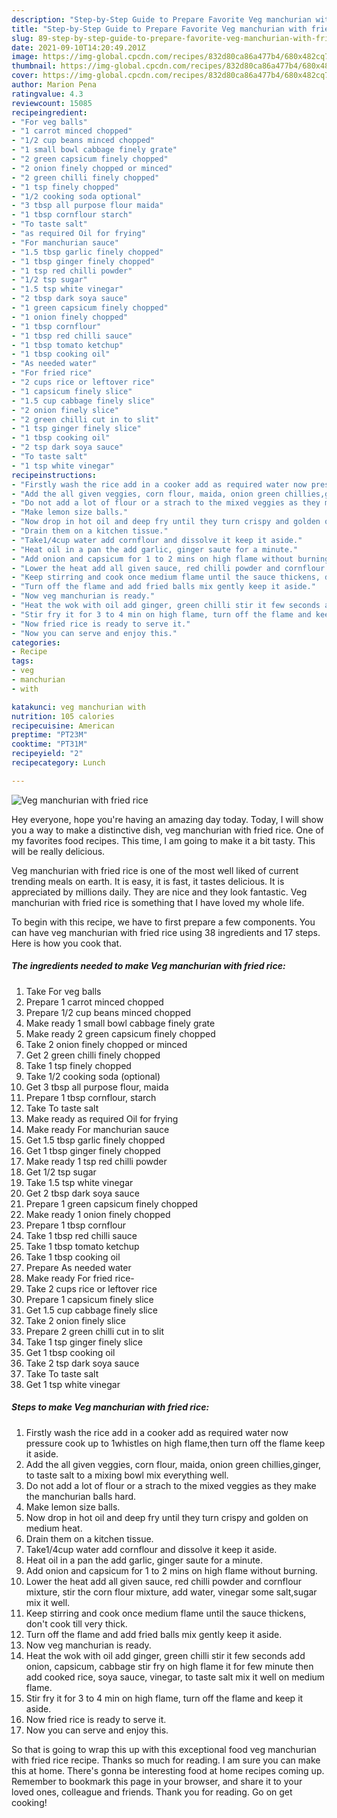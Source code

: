 ```yaml
---
description: "Step-by-Step Guide to Prepare Favorite Veg manchurian with fried rice"
title: "Step-by-Step Guide to Prepare Favorite Veg manchurian with fried rice"
slug: 89-step-by-step-guide-to-prepare-favorite-veg-manchurian-with-fried-rice
date: 2021-09-10T14:20:49.201Z
image: https://img-global.cpcdn.com/recipes/832d80ca86a477b4/680x482cq70/veg-manchurian-with-fried-rice-recipe-main-photo.jpg
thumbnail: https://img-global.cpcdn.com/recipes/832d80ca86a477b4/680x482cq70/veg-manchurian-with-fried-rice-recipe-main-photo.jpg
cover: https://img-global.cpcdn.com/recipes/832d80ca86a477b4/680x482cq70/veg-manchurian-with-fried-rice-recipe-main-photo.jpg
author: Marion Pena
ratingvalue: 4.3
reviewcount: 15085
recipeingredient:
- "For veg balls"
- "1 carrot minced chopped"
- "1/2 cup beans minced chopped"
- "1 small bowl cabbage finely grate"
- "2 green capsicum finely chopped"
- "2 onion finely chopped or minced"
- "2 green chilli finely chopped"
- "1 tsp finely chopped"
- "1/2 cooking soda optional"
- "3 tbsp all purpose flour maida"
- "1 tbsp cornflour starch"
- "To taste salt"
- "as required Oil for frying"
- "For manchurian sauce"
- "1.5 tbsp garlic finely chopped"
- "1 tbsp ginger finely chopped"
- "1 tsp red chilli powder"
- "1/2 tsp sugar"
- "1.5 tsp white vinegar"
- "2 tbsp dark soya sauce"
- "1 green capsicum finely chopped"
- "1 onion finely chopped"
- "1 tbsp cornflour"
- "1 tbsp red chilli sauce"
- "1 tbsp tomato ketchup"
- "1 tbsp cooking oil"
- "As needed water"
- "For fried rice"
- "2 cups rice or leftover rice"
- "1 capsicum finely slice"
- "1.5 cup cabbage finely slice"
- "2 onion finely slice"
- "2 green chilli cut in to slit"
- "1 tsp ginger finely slice"
- "1 tbsp cooking oil"
- "2 tsp dark soya sauce"
- "To taste salt"
- "1 tsp white vinegar"
recipeinstructions:
- "Firstly wash the rice add in a cooker add as required water now pressure cook up to 1whistles on high flame,then turn off the flame keep it aside."
- "Add the all given veggies, corn flour, maida, onion green chillies,ginger, to taste salt to a mixing bowl mix everything well."
- "Do not add a lot of flour or a strach to the mixed veggies as they make the manchurian balls hard."
- "Make lemon size balls."
- "Now drop in hot oil and deep fry until they turn crispy and golden on medium heat."
- "Drain them on a kitchen tissue."
- "Take1/4cup water add cornflour and dissolve it keep it aside."
- "Heat oil in a pan the add garlic, ginger saute for a minute."
- "Add onion and capsicum for 1 to 2 mins on high flame without burning."
- "Lower the heat add all given sauce, red chilli powder and cornflour mixture, stir the corn flour mixture, add water, vinegar some salt,sugar mix it well."
- "Keep stirring and cook once medium flame until the sauce thickens, don&#39;t cook till very thick."
- "Turn off the flame and add fried balls mix gently keep it aside."
- "Now veg manchurian is ready."
- "Heat the wok with oil add ginger, green chilli stir it few seconds add onion, capsicum, cabbage stir fry on high flame it for few minute then add cooked rice, soya sauce, vinegar, to taste salt mix it well on medium flame."
- "Stir fry it for 3 to 4 min on high flame, turn off the flame and keep it aside."
- "Now fried rice is ready to serve it."
- "Now you can serve and enjoy this."
categories:
- Recipe
tags:
- veg
- manchurian
- with

katakunci: veg manchurian with 
nutrition: 105 calories
recipecuisine: American
preptime: "PT23M"
cooktime: "PT31M"
recipeyield: "2"
recipecategory: Lunch

---
```



![Veg manchurian with fried rice](https://img-global.cpcdn.com/recipes/832d80ca86a477b4/680x482cq70/veg-manchurian-with-fried-rice-recipe-main-photo.jpg)

Hey everyone, hope you're having an amazing day today. Today, I will show you a way to make a distinctive dish, veg manchurian with fried rice. One of my favorites food recipes. This time, I am going to make it a bit tasty. This will be really delicious.

Veg manchurian with fried rice is one of the most well liked of current trending meals on earth. It is easy, it is fast, it tastes delicious. It is appreciated by millions daily. They are nice and they look fantastic. Veg manchurian with fried rice is something that I have loved my whole life.




To begin with this recipe, we have to first prepare a few components. You can have veg manchurian with fried rice using 38 ingredients and 17 steps. Here is how you cook that.

<!--inarticleads1-->

##### The ingredients needed to make Veg manchurian with fried rice:

1. Take For veg balls
1. Prepare 1 carrot minced chopped
1. Prepare 1/2 cup beans minced chopped
1. Make ready 1 small bowl cabbage finely grate
1. Make ready 2 green capsicum finely chopped
1. Take 2 onion finely chopped or minced
1. Get 2 green chilli finely chopped
1. Take 1 tsp finely chopped
1. Take 1/2 cooking soda (optional)
1. Get 3 tbsp all purpose flour, maida
1. Prepare 1 tbsp cornflour, starch
1. Take To taste salt
1. Make ready as required Oil for frying
1. Make ready For manchurian sauce
1. Get 1.5 tbsp garlic finely chopped
1. Get 1 tbsp ginger finely chopped
1. Make ready 1 tsp red chilli powder
1. Get 1/2 tsp sugar
1. Take 1.5 tsp white vinegar
1. Get 2 tbsp dark soya sauce
1. Prepare 1 green capsicum finely chopped
1. Make ready 1 onion finely chopped
1. Prepare 1 tbsp cornflour
1. Take 1 tbsp red chilli sauce
1. Take 1 tbsp tomato ketchup
1. Take 1 tbsp cooking oil
1. Prepare As needed water
1. Make ready For fried rice-
1. Take 2 cups rice or leftover rice
1. Prepare 1 capsicum finely slice
1. Get 1.5 cup cabbage finely slice
1. Take 2 onion finely slice
1. Prepare 2 green chilli cut in to slit
1. Take 1 tsp ginger finely slice
1. Get 1 tbsp cooking oil
1. Take 2 tsp dark soya sauce
1. Take To taste salt
1. Get 1 tsp white vinegar




<!--inarticleads2-->

##### Steps to make Veg manchurian with fried rice:

1. Firstly wash the rice add in a cooker add as required water now pressure cook up to 1whistles on high flame,then turn off the flame keep it aside.
1. Add the all given veggies, corn flour, maida, onion green chillies,ginger, to taste salt to a mixing bowl mix everything well.
1. Do not add a lot of flour or a strach to the mixed veggies as they make the manchurian balls hard.
1. Make lemon size balls.
1. Now drop in hot oil and deep fry until they turn crispy and golden on medium heat.
1. Drain them on a kitchen tissue.
1. Take1/4cup water add cornflour and dissolve it keep it aside.
1. Heat oil in a pan the add garlic, ginger saute for a minute.
1. Add onion and capsicum for 1 to 2 mins on high flame without burning.
1. Lower the heat add all given sauce, red chilli powder and cornflour mixture, stir the corn flour mixture, add water, vinegar some salt,sugar mix it well.
1. Keep stirring and cook once medium flame until the sauce thickens, don&#39;t cook till very thick.
1. Turn off the flame and add fried balls mix gently keep it aside.
1. Now veg manchurian is ready.
1. Heat the wok with oil add ginger, green chilli stir it few seconds add onion, capsicum, cabbage stir fry on high flame it for few minute then add cooked rice, soya sauce, vinegar, to taste salt mix it well on medium flame.
1. Stir fry it for 3 to 4 min on high flame, turn off the flame and keep it aside.
1. Now fried rice is ready to serve it.
1. Now you can serve and enjoy this.




So that is going to wrap this up with this exceptional food veg manchurian with fried rice recipe. Thanks so much for reading. I am sure you can make this at home. There's gonna be interesting food at home recipes coming up. Remember to bookmark this page in your browser, and share it to your loved ones, colleague and friends. Thank you for reading. Go on get cooking!
